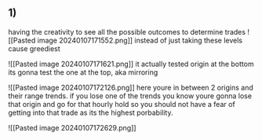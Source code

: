 
## 1)

having the creativity to see all the possible outcomes to determine trades
![[Pasted image 20240107171552.png]] instead of just taking these levels cause greediest 

![[Pasted image 20240107171621.png]] it actually tested origin at the bottom its gonna test the one at the top, aka mirroring 

![[Pasted image 20240107172126.png]] here youre in between 2 origins and their range trends. if you lose one of the trends you know youre gonna lose that origin and go for that hourly hold so you should not have a fear of getting into that trade as its the highest porbability.

![[Pasted image 20240107172629.png]] 